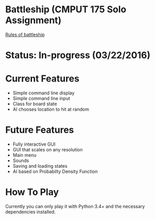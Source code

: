 # Battleship (CMPUT 175 Solo Assignment)
  [Rules of battleship](https://en.wikipedia.org/wiki/Battleship_(game))
  
# Status: In-progress (03/22/2016)

# Current Features
- Simple command line display
- Simple command line input
- Class for board state
- AI chooses location to hit at random

# Future Features
- Fully interactive GUI
- GUI that scales on any resolution
- Main menu
- Sounds
- Saving and loading states
- AI based on Probabilty Density Function

# How To Play

Currently you can only play it with Python 3.4+ and the necessary dependencies installed.
